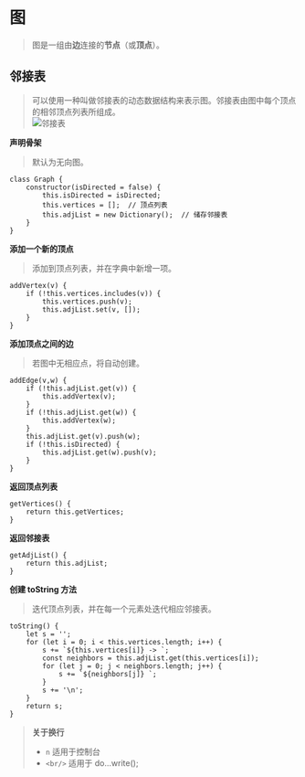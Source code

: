 # 图  
> 图是一组由**边**连接的**节点**（或**顶点**）。  

## 邻接表  
> 可以使用一种叫做邻接表的动态数据结构来表示图。邻接表由图中每个顶点的相邻顶点列表所组成。   
> ![邻接表](邻接表.jpg)  

**声明骨架**  
> 默认为无向图。  
```
class Graph {
    constructor(isDirected = false) {
        this.isDirected = isDirected;
        this.vertices = [];  // 顶点列表 
        this.adjList = new Dictionary();  // 储存邻接表
    }
}
```

**添加一个新的顶点**  
> 添加到顶点列表，并在字典中新增一项。  
```
addVertex(v) {
    if (!this.vertices.includes(v)) {
        this.vertices.push(v);
        this.adjList.set(v, []);
    }
}
```
**添加顶点之间的边**  
> 若图中无相应点，将自动创建。
```
addEdge(v,w) {
    if (!this.adjList.get(v)) {
        this.addVertex(v);
    }
    if (!this.adjList.get(w)) {
        this.addVertex(w);
    }
    this.adjList.get(v).push(w);
    if (!this.isDirected) {
        this.adjList.get(w).push(v);
    }
}
```
**返回顶点列表**  
```
getVertices() {
    return this.getVertices;
}
```  
**返回邻接表**  
```
getAdjList() {
    return this.adjList;
}
```  
**创建 toString 方法**  
> 迭代顶点列表，并在每一个元素处迭代相应邻接表。  
```
toString() {
    let s = '';
    for (let i = 0; i < this.vertices.length; i++) {
        s += `${this.vertices[i]} -> `;
        const neighbors = this.adjList.get(this.vertices[i]);
        for (let j = 0; j < neighbors.length; j++) {
            s += `${neighbors[j]} `;
        }
        s += '\n';
    }
    return s;
}
```
> **关于换行**
> - `n` 适用于控制台  
> - `<br/>` 适用于 do...write();  



